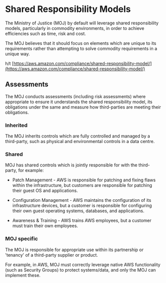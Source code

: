 # Shared Responsibility Models

The Ministry of Justice \(MOJ\) by default will leverage shared responsibility models, particularly in commodity environments, in order to achieve efficiencies such as time, risk and cost.

The MOJ believes that it should focus on elements which are unique to its requirements rather than attempting to solve commodity requirements in a unique way.

h/t [https://aws.amazon.com/compliance/shared-responsibility-model/](https://aws.amazon.com/compliance/shared-responsibility-model/)

## Assessments

The MOJ conducts assessments \(including risk assessments\) where appropriate to ensure it understands the shared responsibility model, its obligations under the same and measure how third-parties are meeting their obligations.

### Inherited

The MOJ inherits controls which are fully controlled and managed by a third-party, such as physical and environmental controls in a data centre.

### Shared

MOJ has shared controls which is jointly responsible for with the third-party, for example:

-   Patch Management - AWS is responsible for patching and fixing flaws within the infrastructure, but customers are responsible for patching their guest OS and applications.

-   Configuration Management - AWS maintains the configuration of its infrastructure devices, but a customer is responsible for configuring their own guest operating systems, databases, and applications.

-   Awareness & Training - AWS trains AWS employees, but a customer must train their own employees.


### MOJ specific

The MOJ is responsible for appropriate use within its partnership or 'tenancy' of a third-party supplier or product.

For example, in AWS, MOJ must correctly leverage native AWS functionality \(such as Security Groups\) to protect systems/data, and only the MOJ can implement these.

